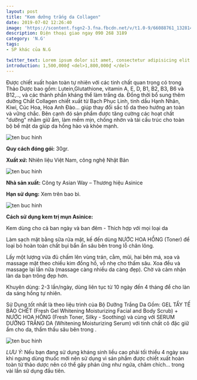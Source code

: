```yaml
---
layout: post
title: "Kem dưỡng trắng da Collagen"
date: 2019-07-02 12:26:40
image: 'https://scontent.fsgn2-3.fna.fbcdn.net/v/t1.0-9/66088761_1328143447339757_7023468411791343616_n.jpg?_nc_cat=106&_nc_oc=AQkpnTZqbdp0zZ2SHKcmZfRc5NHzHPpA8pXofuFDfEgbWHDdWuJiXio-ei8eazTLlgQ&_nc_ht=scontent.fsgn2-3.fna&oh=ce9e44cc4e764099cdbad2fc15649eef&oe=5DBFCFF7'
description: Điện thoại giao ngay 090 268 3189
category: 'N.G'
tags:
- SP khác của N.G

twitter_text: Lorem ipsum dolor sit amet, consectetur adipisicing elit.
introduction: 1,500,000₫ <del>1,800,000₫ </del>
---
```


Được chiết xuất hoàn toàn tự nhiên với các tinh chất quan trọng có trong Thảo Dược bao gồm: Lutein,Glutathione, vitamin A, E, D, B1, B2, B3, B6 và B12,.., và các thành phần kháng thể làm trắng da. Đồng thời bổ sung thêm dưỡng Chất Collagen chiết xuất từ Bạch Phục Linh, tinh dầu Hạnh Nhân, Kiwi, Cúc Hoa, Hoa Anh Đào... giúp thay đổi sắc tố da theo hướng an toàn và vững chắc. Bên cạnh đó sản phẩm được tăng cường các hoạt chất "dưỡng" nhằm giữ ẩm, làm mềm mịn, chống nhờn và tái cấu trúc cho toàn bộ bề mặt da giúp da hồng hào và khỏe mạnh.

![ten buc hinh](https://scontent.fsgn2-2.fna.fbcdn.net/v/t1.0-9/66422241_1335738223246946_2200359338273406976_n.jpg?_nc_cat=102&_nc_oc=AQn3Q4LwGIxAqwsnXgiCVUaRadTS9Zwbd46XtMz1ktipGI5-8sA_7gNX4URlHP5CdNw&_nc_ht=scontent.fsgn2-2.fna&oh=8d2bf6cbb09f03251a3832f24acfb4bc&oe=5DA08674 "ten buc hinh")


**Quy cách đóng gói:** 30gr.

**Xuất xứ:** Nhiên liệu Việt Nam, công nghệ Nhật Bản

![ten buc hinh](https://scontent.fsgn2-3.fna.fbcdn.net/v/t1.0-9/66386771_1335738159913619_2536687270761594880_n.jpg?_nc_cat=108&_nc_oc=AQkUw84cF-Gqj8pHokNSnCpyRj9g_Da2_zw4245cdW7D5PuCxeWJI7phrCopr5t0a8g&_nc_ht=scontent.fsgn2-3.fna&oh=3275a26f0598f648ddeee7894d35db6e&oe=5DA75FC1 "ten buc hinh")

**Nhà sản xuất:** Công ty Asian Way – Thương hiệu Asinice 

**Hạn sử dụng:** Xem trên bao bì.

![ten buc hinh](https://scontent.fsgn2-2.fna.fbcdn.net/v/t1.0-9/67114795_1335738239913611_7778679801669222400_n.jpg?_nc_cat=103&_nc_oc=AQlqw_vF4mwXmt-G4O6MxizmkJKyC407IxDryDIuIybdmKguz7pabzFwmRB6ZVTqTDE&_nc_ht=scontent.fsgn2-2.fna&oh=de0ec6ba9707f5a8507661385e1303f1&oe=5DB29B61 "ten buc hinh")

**Cách sử dụng kem trị mụn Asinice:**

Kem dùng cho cả ban ngày và ban đêm - Thích hợp với mọi loại da

Làm sạch mặt bằng sữa rửa mặt, kế đến dùng NƯỚC HOA HỒNG (Toner) để loại bỏ hoàn toàn chất bụi bẩn ẩn sâu bên trong lỗ chân lông.

Lấy một lượng vừa đủ chấm lên vùng trán, cằm, mũi, hai bên má, xoa và massage mặt theo chiều kim đồng hồ, vỗ nhẹ cho thấm sâu. Xoa đều và massage lại lần nữa (massage càng nhiều da càng đẹp). Chờ và cảm nhận làn da bạn trông đẹp hơn.

Khuyên dùng: 2-3 lần/ngày, dùng liên tục từ 10 ngày đến 4 tháng để cho làn da sáng hồng tự nhiên.

Sử Dụng tốt nhất là theo liệu trình của Bộ Dưỡng Trắng Da Gồm: GEL TẨY TẾ BÀO CHẾT (Fresh Gel Whitening Moisturizing Facial and Body Scrub) + NƯỚC HOA HỒNG (Fresh Toner, Silky - Soothing) và cùng với SERUM DƯỠNG TRẮNG DA (Whitening Moisturizing Serum) với tinh chất cô đặc giữ ẩm cho da, thẩm thấu sâu bên trong .

![ten buc hinh](https://scontent.fsgn2-2.fna.fbcdn.net/v/t1.0-9/66796650_1335738213246947_3178080811819728896_n.jpg?_nc_cat=100&_nc_oc=AQkBaAanFliQFCQaThfxRI9UeiAltwtkw-NsujWGeJ86Rh_XZEAbRaBf6tmZdIF8iVo&_nc_ht=scontent.fsgn2-2.fna&oh=42b12d41cd75430dca91fa0c07d01e86&oe=5DAB2131 "ten buc hinh")

*LƯU Ý:* Nếu bạn đang sử dụng kháng sinh liều cao phải tối thiểu 4 ngày sau khi ngưng dùng thuốc mới nên sử dụng vì sản phẩm được chiết xuất hoàn toàn từ thảo dược nên có thể gây phản ứng như ngứa, châm chích... trong vài lần sử dụng đầu tiên.